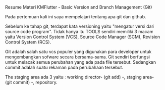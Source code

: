 Resume Materi KMFlutter - Basic Version and Branch Management (Git)

Pada pertemuan kali ini saya mempelajari tentang apa git dan github.

Sebelum ke tahap git, terdapat kata versioning yaitu "mengatur versi dari source code program". Tidak hanya itu TOOLS sendiri memiliki 3 macam yaitu Version Control System (VCS), Source Code Manager (SCM), Revision Control System (RCS).

Git adalah salah satu vcs populer yang digunakan para developer untuk mengembangkan sofware secara bersama-sama. Git sendiri berfungsi untuk melacak semua perubahan yang ada pada file tersebut. Sedangkan commit adalah suatu rekaman pada perubahaan tersebut.

The staging area ada 3 yaitu : working director- (git add) -, staging area- (git commit) -, repository.